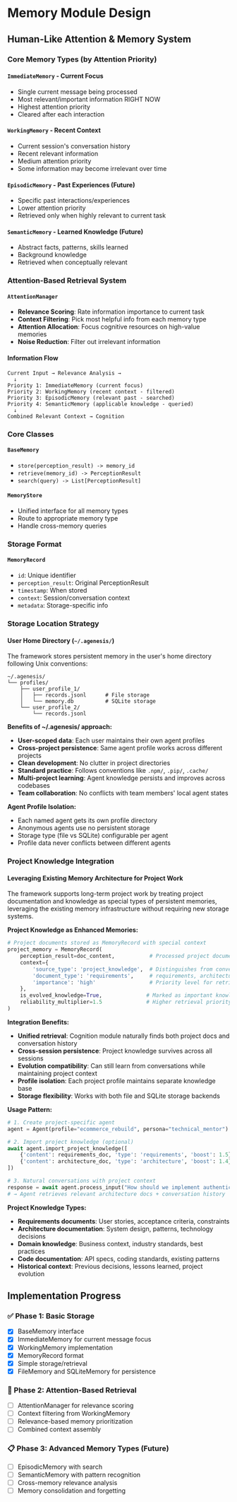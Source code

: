 # Memory Module Design

## Human-Like Attention & Memory System

### Core Memory Types (by Attention Priority)

#### `ImmediateMemory` - Current Focus
- Single current message being processed
- Most relevant/important information RIGHT NOW
- Highest attention priority
- Cleared after each interaction

#### `WorkingMemory` - Recent Context  
- Current session's conversation history
- Recent relevant information
- Medium attention priority
- Some information may become irrelevant over time

#### `EpisodicMemory` - Past Experiences (Future)
- Specific past interactions/experiences
- Lower attention priority
- Retrieved only when highly relevant to current task

#### `SemanticMemory` - Learned Knowledge (Future)
- Abstract facts, patterns, skills learned
- Background knowledge
- Retrieved when conceptually relevant

### Attention-Based Retrieval System

#### `AttentionManager`
- **Relevance Scoring**: Rate information importance to current task
- **Context Filtering**: Pick most helpful info from each memory type
- **Attention Allocation**: Focus cognitive resources on high-value memories
- **Noise Reduction**: Filter out irrelevant information

#### Information Flow
```
Current Input → Relevance Analysis → 
  ↓
Priority 1: ImmediateMemory (current focus)
Priority 2: WorkingMemory (recent context - filtered)  
Priority 3: EpisodicMemory (relevant past - searched)
Priority 4: SemanticMemory (applicable knowledge - queried)
  ↓
Combined Relevant Context → Cognition
```

### Core Classes

#### `BaseMemory`
- `store(perception_result) -> memory_id`
- `retrieve(memory_id) -> PerceptionResult`
- `search(query) -> List[PerceptionResult]`

#### `MemoryStore`
- Unified interface for all memory types
- Route to appropriate memory type
- Handle cross-memory queries

### Storage Format

#### `MemoryRecord`
- `id`: Unique identifier
- `perception_result`: Original PerceptionResult
- `timestamp`: When stored
- `context`: Session/conversation context
- `metadata`: Storage-specific info

### Storage Location Strategy

#### User Home Directory (`~/.agenesis/`)
The framework stores persistent memory in the user's home directory following Unix conventions:

```
~/.agenesis/
└── profiles/
    ├── user_profile_1/
    │   ├── records.jsonl      # File storage
    │   └── memory.db          # SQLite storage
    └── user_profile_2/
        └── records.jsonl
```

**Benefits of ~/.agenesis/ approach:**
- **User-scoped data**: Each user maintains their own agent profiles
- **Cross-project persistence**: Same agent profile works across different projects
- **Clean development**: No clutter in project directories
- **Standard practice**: Follows conventions like `.npm/`, `.pip/`, `.cache/`
- **Multi-project learning**: Agent knowledge persists and improves across codebases
- **Team collaboration**: No conflicts with team members' local agent states

**Agent Profile Isolation:**
- Each named agent gets its own profile directory
- Anonymous agents use no persistent storage
- Storage type (file vs SQLite) configurable per agent
- Profile data never conflicts between different agents

### Project Knowledge Integration

#### Leveraging Existing Memory Architecture for Project Work
The framework supports long-term project work by treating project documentation and knowledge as special types of persistent memories, leveraging the existing memory infrastructure without requiring new storage systems.

**Project Knowledge as Enhanced Memories:**
```python
# Project documents stored as MemoryRecord with special context
project_memory = MemoryRecord(
    perception_result=doc_content,           # Processed project document
    context={
        'source_type': 'project_knowledge',  # Distinguishes from conversations
        'document_type': 'requirements',     # requirements, architecture, etc.
        'importance': 'high'                 # Priority level for retrieval
    },
    is_evolved_knowledge=True,              # Marked as important knowledge
    reliability_multiplier=1.5              # Higher retrieval priority
)
```

**Integration Benefits:**
- **Unified retrieval**: Cognition module naturally finds both project docs and conversation history
- **Cross-session persistence**: Project knowledge survives across all sessions
- **Evolution compatibility**: Can still learn from conversations while maintaining project context
- **Profile isolation**: Each project profile maintains separate knowledge base
- **Storage flexibility**: Works with both file and SQLite storage backends

**Usage Pattern:**
```python
# 1. Create project-specific agent
agent = Agent(profile="ecommerce_rebuild", persona="technical_mentor")

# 2. Import project knowledge (optional)
await agent.import_project_knowledge([
    {'content': requirements_doc, 'type': 'requirements', 'boost': 1.5},
    {'content': architecture_doc, 'type': 'architecture', 'boost': 1.4}
])

# 3. Natural conversations with project context
response = await agent.process_input("How should we implement authentication?")
# → Agent retrieves relevant architecture docs + conversation history
```

**Project Knowledge Types:**
- **Requirements documents**: User stories, acceptance criteria, constraints
- **Architecture documentation**: System design, patterns, technology decisions  
- **Domain knowledge**: Business context, industry standards, best practices
- **Code documentation**: API specs, coding standards, existing patterns
- **Historical context**: Previous decisions, lessons learned, project evolution

## Implementation Progress

### ✅ Phase 1: Basic Storage
- [x] BaseMemory interface
- [x] ImmediateMemory for current message focus
- [x] WorkingMemory implementation
- [x] MemoryRecord format
- [x] Simple storage/retrieval
- [x] FileMemory and SQLiteMemory for persistence

### 🔄 Phase 2: Attention-Based Retrieval
- [ ] AttentionManager for relevance scoring
- [ ] Context filtering from WorkingMemory
- [ ] Relevance-based memory prioritization
- [ ] Combined context assembly

### 📋 Phase 3: Advanced Memory Types (Future)
- [ ] EpisodicMemory with search
- [ ] SemanticMemory with pattern recognition
- [ ] Cross-memory relevance analysis
- [ ] Memory consolidation and forgetting